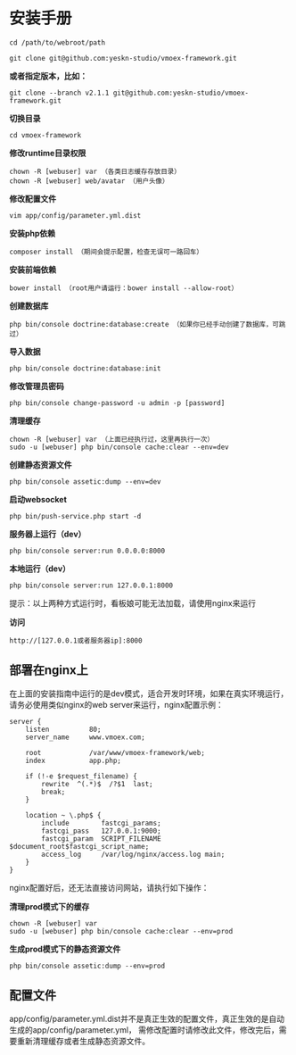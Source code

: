 # 安装手册

    cd /path/to/webroot/path
    
    git clone git@github.com:yeskn-studio/vmoex-framework.git

**或者指定版本，比如：**

    git clone --branch v2.1.1 git@github.com:yeskn-studio/vmoex-framework.git
    
**切换目录**

    cd vmoex-framework

**修改runtime目录权限**

    chown -R [webuser] var （各类日志缓存存放目录）
    chown -R [webuser] web/avatar （用户头像）

**修改配置文件**

    vim app/config/parameter.yml.dist

**安装php依赖**

    composer install （期间会提示配置，检查无误可一路回车）

**安装前端依赖**

    bower install （root用户请运行：bower install --allow-root）
    
**创建数据库**

    php bin/console doctrine:database:create （如果你已经手动创建了数据库，可跳过）

**导入数据**

    php bin/console doctrine:database:init

**修改管理员密码**

    php bin/console change-password -u admin -p [password]
    
**清理缓存**

    chown -R [webuser] var （上面已经执行过，这里再执行一次）
    sudo -u [webuser] php bin/console cache:clear --env=dev
    
**创建静态资源文件**

    php bin/console assetic:dump --env=dev
    
**启动websocket**

    php bin/push-service.php start -d

**服务器上运行（dev）**

    php bin/console server:run 0.0.0.0:8000

**本地运行（dev）**

    php bin/console server:run 127.0.0.1:8000

提示：以上两种方式运行时，看板娘可能无法加载，请使用nginx来运行

**访问**

    http://[127.0.0.1或者服务器ip]:8000

## 部署在nginx上

在上面的安装指南中运行的是dev模式，适合开发时环境，如果在真实环境运行，请务必使用类似nginx的web server来运行，nginx配置示例：

```nginx
server {
    listen          80;
    server_name     www.vmoex.com;

    root            /var/www/vmoex-framework/web;
    index           app.php;

    if (!-e $request_filename) {
        rewrite  ^(.*)$  /?$1  last;
        break;
    }
    
    location ~ \.php$ {
        include        fastcgi_params;
        fastcgi_pass   127.0.0.1:9000;
        fastcgi_param  SCRIPT_FILENAME  $document_root$fastcgi_script_name;
        access_log     /var/log/nginx/access.log main;
    }
}
```

nginx配置好后，还无法直接访问网站，请执行如下操作：

**清理prod模式下的缓存**

    chown -R [webuser] var
    sudo -u [webuser] php bin/console cache:clear --env=prod
    
**生成prod模式下的静态资源文件**

    php bin/console assetic:dump --env=prod

## 配置文件

app/config/parameter.yml.dist并不是真正生效的配置文件，真正生效的是自动生成的app/config/parameter.yml，
需修改配置时请修改此文件，修改完后，需要重新清理缓存或者生成静态资源文件。
